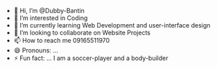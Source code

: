 - 👋 Hi, I’m @Dubby-Bantin
- 👀 I’m interested in Coding
- 🌱 I’m currently learning Web Development and user-interface design
- 💞️ I’m looking to collaborate on Website Projects
- 📫 How to reach me 09165511970
- 😄 Pronouns: ...
- ⚡ Fun fact: ... I am a soccer-player and a body-builder

<!---
Dubby-Bantin/Dubby-Bantin is a ✨ special ✨ repository because its `README.md` (this file) appears on your GitHub profile.
You can click the Preview link to take a look at your changes.
--->
